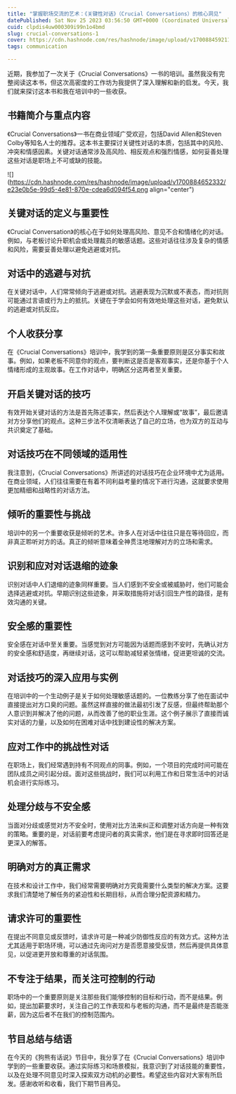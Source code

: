 ```yaml
---
title: "掌握职场交流的艺术：《关键性对话》（Crucial Conversations）的核心洞见"
datePublished: Sat Nov 25 2023 03:56:50 GMT+0000 (Coordinated Universal Time)
cuid: clpdis4uw000309i99n1o4bmd
slug: crucial-conversations-1
cover: https://cdn.hashnode.com/res/hashnode/image/upload/v1700884592118/9d7b89f6-7295-481b-9d0d-6c1e627c4d3a.webp
tags: communication

---
```


近期，我参加了一次关于《Crucial Conversations》一书的培训。虽然我没有完整阅读这本书，但这次高密度的工作坊为我提供了深入理解和新的启发。今天，我们就来探讨这本书和我在培训中的一些收获。

## **书籍简介与重点内容**

《Crucial Conversations》一书在商业领域广受欢迎，包括David Allen和Steven Colby等知名人士的推荐。这本书主要探讨关键性对话的本质，包括其中的风险、冲突和情感因素。关键对话通常涉及高风险、相反观点和强烈情感，如何妥善处理这些对话是职场上不可或缺的技能。

![](https://cdn.hashnode.com/res/hashnode/image/upload/v1700884652332/e23e0b5e-99d5-4e81-870e-cdea6d094f54.png align="center")

## **关键对话的定义与重要性**

《Crucial Conversation》的核心在于如何处理高风险、意见不合和情绪化的对话。例如，与老板讨论升职机会或处理裁员的敏感话题。这些对话往往涉及复杂的情感和风险，需要妥善处理以避免逃避或对抗。

## **对话中的逃避与对抗**

在关键对话中，人们常常倾向于逃避或对抗。逃避表现为沉默或不表态，而对抗则可能通过言语或行为上的抵抗。关键在于学会如何有效地处理这些对话，避免默认的逃避或对抗反应。

## **个人收获分享**

在《Crucial Conversations》培训中，我学到的第一条重要原则是区分事实和故事。例如，如果老板不同意你的观点，要判断这是否是客观事实，还是你基于个人情绪形成的主观故事。在工作对话中，明确区分这两者至关重要。

## **开启关键对话的技巧**

有效开始关键对话的方法是首先陈述事实，然后表达个人理解或“故事”，最后邀请对方分享他们的观点。这种三步法不仅清晰表达了自己的立场，也为双方的互动与共识奠定了基础。

## **对话技巧在不同领域的适用性**

我注意到，《Crucial Conversations》所讲述的对话技巧在企业环境中尤为适用。在商业领域，人们往往需要在有着不同利益考量的情况下进行沟通，这就要求使用更加精细和战略性的对话方法。

## **倾听的重要性与挑战**

培训中的另一个重要收获是倾听的艺术。许多人在对话中往往只是在等待回应，而非真正聆听对方的话。真正的倾听意味着全神贯注地理解对方的立场和需求。

## **识别和应对对话退缩的迹象**

识别对话中人们退缩的迹象同样重要。当人们感到不安全或被威胁时，他们可能会选择逃避或对抗。早期识别这些迹象，并采取措施将对话引回生产性的路径，是有效沟通的关键。

## **安全感的重要性**

安全感在对话中至关重要。当感觉到对方可能因为话题而感到不安时，先确认对方的安全感和舒适度，再继续对话，这可以帮助减轻紧张情绪，促进更坦诚的交流。

## **对话技巧的深入应用与实例**

在培训中的一个生动例子是关于如何处理敏感话题的。一位教练分享了他在面试中直接提出对方口臭的问题。虽然这样直接的做法最初引发了反感，但最终帮助那个人意识到并解决了他的问题，从而改善了他的职业生涯。这个例子展示了直接而诚实对话的力量，以及如何在困难对话中找到建设性的解决方案。

## **应对工作中的挑战性对话**

在职场上，我们经常遇到持有不同观点的同事。例如，一个项目的完成时间可能在团队成员之间引起分歧。面对这些挑战时，我们可以利用工作和日常生活中的对话机会进行实际练习。

## **处理分歧与不安全感**

当面对分歧或感觉对方不安全时，使用对比方法来纠正和调整对话方向是一种有效的策略。重要的是，对话前要考虑提问者的真实需求，他们是在寻求即时回答还是更深入的解答。

## **明确对方的真正需求**

在技术和设计工作中，我们经常需要明确对方究竟需要什么类型的解决方案。这要求我们清楚地了解任务的紧迫性和长期目标，从而合理分配资源和精力。

## **请求许可的重要性**

在提出不同意见或反馈时，请求许可是一种减少防御性反应的有效方式。这种方法尤其适用于职场环境，可以通过先询问对方是否愿意接受反馈，然后再提供具体意见，以促进更开放和尊重的对话氛围。

## **不专注于结果，而关注可控制的行动**

职场中的一个重要原则是关注那些我们能够控制的目标和行动，而不是结果。例如，提出加薪要求时，关注自己的工作表现和与老板的沟通，而不是最终是否能涨薪，因为这后者不在我们的控制范围内。

## **节目总结与结语**

在今天的《狗熊有话说》节目中，我分享了在《Crucial Conversations》培训中学到的一些重要收获。通过实际练习和场景模拟，我意识到了对话技能的重要性，以及在处理不同意见时深入探索双方动机的必要性。希望这些内容对大家有所启发。感谢收听和收看，我们下期节目再见。